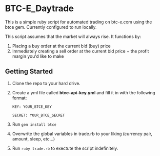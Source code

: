 BTC-E_Daytrade
==============

This is a simple ruby script for automated trading on btc-e.com using the btce gem. Currently configured to run locally.

This script assumes that the market will always rise. It functions by:

1. Placing a buy order at the current bid (buy) price
2. Immediately creating a sell order at the current bid price + the profit margin you'd like to make


Getting Started
---------------
1. Clone the repo to your hard drive.
2. Create a yml file called **btce-api-key.yml** and fill it in with the following format:

    `KEY: YOUR_BTCE_KEY`
    
    `SECRET: YOUR_BTCE_SECRET`
3. Run `gem install btce`
4. Overwrite the global variables in trade.rb to your liking (currency pair, amount, sleep, etc...)
4. Run `ruby trade.rb` to exectute the script indefinitely.
